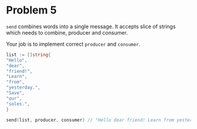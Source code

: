 # Problem 5

`send` combines words into a single message. It accepts slice of strings which needs to combine, producer and consumer.

Your job is to implement correct `producer` and `consumer`.

```go
list := []string{
"Hello",
"dear",
"friend!",
"Learn",
"from",
"yesterday.",
"Save",
"our",
"soles.",
}

send(list, producer, consumer) // "Hello dear friend! Learn from yesterday. Save our soles."
```
